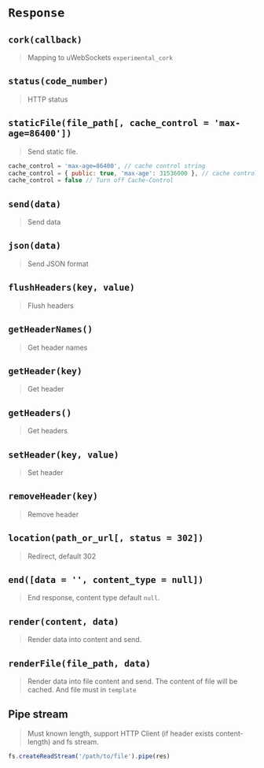 # `Response`

## `cork(callback)`

> Mapping to uWebSockets `experimental_cork`

## `status(code_number)`

> HTTP status

## `staticFile(file_path[, cache_control = 'max-age=86400'])`

> Send static file.
```js
cache_control = 'max-age=86400', // cache control string
cache_control = { public: true, 'max-age': 31536000 }, // cache control as object
cache_control = false // Turn off Cache-Control
```

## `send(data)`

> Send data

## `json(data)`

> Send JSON format

## `flushHeaders(key, value)`

> Flush headers

## `getHeaderNames()`

> Get header names

## `getHeader(key)`

> Get header

## `getHeaders()`

> Get headers

## `setHeader(key, value)`

> Set header

## `removeHeader(key)`

> Remove header

## `location(path_or_url[, status = 302])`

> Redirect, default 302

## `end([data = '', content_type = null])`

> End response, content type default `null`.

## `render(content, data)`

> Render data into content and send.

## `renderFile(file_path, data)`

> Render data into file content and send.
> The content of file will be cached.
> And file must in `template`

## Pipe stream

> Must known length, support HTTP Client (if header exists content-length) and fs stream.

```js
fs.createReadStream('/path/to/file').pipe(res)
```
